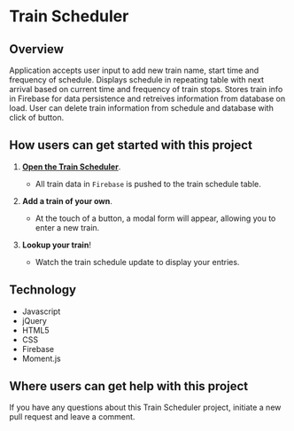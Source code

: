 # Train Scheduler #

## Overview ##

Application accepts user input to add new train name, start time and frequency of schedule. Displays schedule in repeating table with next arrival based on current time and frequency of train stops. Stores train info in Firebase for data persistence and retreives information from database on load. User can delete train information from schedule and database with click of button.

## How users can get started with this project ## 

1. **[Open the Train Scheduler](https://katieloyola.github.io/trainScheduler/)**.
    - All train data in `Firebase` is pushed to the train schedule table.

2. **Add a train of your own**.
    - At the touch of a button, a modal form will appear, allowing you to enter a new train. 

3. **Lookup your train**!
    - Watch the train schedule update to display your entries.

## Technology ##
+ Javascript
+ jQuery
+ HTML5
+ CSS
+ Firebase
+ Moment.js

## Where users can get help with this project ##

If you have any questions about this Train Scheduler project, initiate a new pull request and leave a comment.

